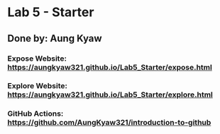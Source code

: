# Lab 5 - Starter
## Done by: Aung Kyaw
### Expose Website: https://aungkyaw321.github.io/Lab5_Starter/expose.html
### Explore Website: https://aungkyaw321.github.io/Lab5_Starter/explore.html
### GitHub Actions: https://github.com/AungKyaw321/introduction-to-github
